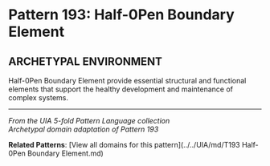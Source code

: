 # Pattern 193: Half-0Pen Boundary Element

## ARCHETYPAL ENVIRONMENT

Half-0Pen Boundary Element provide essential structural and functional elements that support the healthy development and maintenance of complex systems.

---

*From the UIA 5-fold Pattern Language collection*  
*Archetypal domain adaptation of Pattern 193*

**Related Patterns**: [View all domains for this pattern](../../UIA/md/T193 Half-0Pen Boundary Element.md)